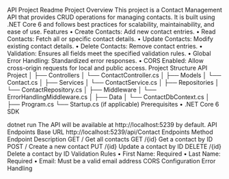 API Project Readme
Project Overview
This project is a Contact Management API that provides CRUD operations for managing contacts. It is built using .NET Core 6 and follows best practices for scalability, maintainability, and ease of use.
Features
•	Create Contacts: Add new contact entries.
•	Read Contacts: Fetch all or specific contact details.
•	Update Contacts: Modify existing contact details.
•	Delete Contacts: Remove contact entries.
•	Validation: Ensures all fields meet the specified validation rules.
•	Global Error Handling: Standardized error responses.
•	CORS Enabled: Allow cross-origin requests for local and public access.
Project Structure
API Project
│
├── Controllers
│   └── ContactController.cs
│
├── Models
│   └── Contact.cs
│
├── Services
│   └── ContactService.cs
│
├── Repositories
│   └── ContactRepository.cs
│
├── Middleware
│   └── ErrorHandlingMiddleware.cs
│
├── Data
│   └── ContactDbContext.cs
│
├── Program.cs
└── Startup.cs (if applicable)
Prerequisites
•	.NET Core 6 SDK


dotnet run
The API will be available at http://localhost:5239 by default.
API Endpoints
Base URL
http://localhost:5239/api/Contact
Endpoints
Method	Endpoint	Description
GET	/	Get all contacts
GET	/{id}	Get a contact by ID
POST	/	Create a new contact
PUT	/{id}	Update a contact by ID
DELETE	/{id}	Delete a contact by ID
Validation Rules
•	First Name: Required
•	Last Name: Required
•	Email: Must be a valid email address
CORS Configuration
Error Handling


